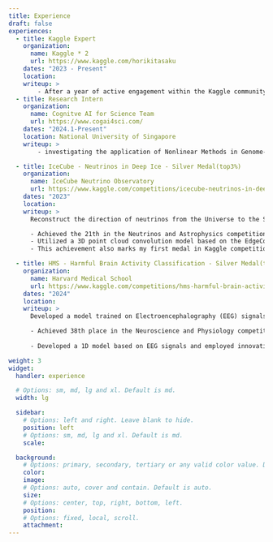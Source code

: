 ```yaml
---
title: Experience
draft: false
experiences:
  - title: Kaggle Expert
    organization:
      name: Kaggle * 2
      url: https://www.kaggle.com/horikitasaku
    dates: "2023 - Present"
    location: 
    writeup: >
        - After a year of active engagement within the Kaggle community and consistent contributions to code, achieved the distinction of Kaggle Notebook Expert. Subsequently, earned two silver medals and progressed to the role of Competition Expert.
  - title: Research Intern
    organization:
      name: Cognitve AI for Science Team
      url: https://www.cogai4sci.com/
    dates: "2024.1-Present"
    location: National University of Singapore
    writeup: >
        - investigating the application of Nonlinear Methods in Genome-wide association studies (GWAS).

  - title: IceCube - Neutrinos in Deep Ice - Silver Medal(top3%)
    organization:
      name: IceCube Neutrino Observatory
      url: https://www.kaggle.com/competitions/icecube-neutrinos-in-deep-ice
    dates: "2023"
    location: 
    writeup: >
      Reconstruct the direction of neutrinos from the Universe to the South Pole

      - Achieved the 21th in the Neutrinos and Astrophysics competition, ranking in the top 3% globally among all participating teams.
      - Utilized a 3D point cloud convolution model based on the EdgeConv operator, developed various RNN models, and employed a multi-stage training method grounded in IceCube's physical principles.
      - This achievement also marks my first medal in Kaggle competitions.

  - title: HMS - Harmful Brain Activity Classification - Silver Medal(top2%)
    organization:
      name: Harvard Medical School
      url: https://www.kaggle.com/competitions/hms-harmful-brain-activity-classification
    dates: "2024"
    location: 
    writeup: >
      Developed a model trained on Electroencephalography (EEG) signals and Spectrogram recorded from critically ill hospital patients to classify a variety of harmful brain activities.

      - Achieved 38th place in the Neuroscience and Physiology competition, ranking in the top 2% globally among all participating teams.
  
      - Developed a 1D model based on EEG signals and employed innovative training methods to create an effective 1D+2D multi-modal model.

weight: 3
widget:
  handler: experience

  # Options: sm, md, lg and xl. Default is md.
  width: lg

  sidebar:
    # Options: left and right. Leave blank to hide.
    position: left
    # Options: sm, md, lg and xl. Default is md.
    scale:

  background:
    # Options: primary, secondary, tertiary or any valid color value. Default is primary.
    color:
    image:
    # Options: auto, cover and contain. Default is auto.
    size:
    # Options: center, top, right, bottom, left.
    position:
    # Options: fixed, local, scroll.
    attachment:
---
```

